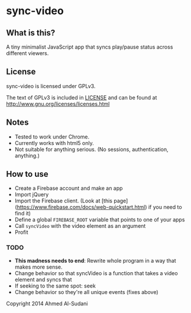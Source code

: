 # sync-video

## What is this?

A tiny minimalist JavaScript app that syncs play/pause status across different
viewers.

## License

sync-video is licensed under GPLv3.

The text of GPLv3 is included in [LICENSE](LICENSE) and can be found at
http://www.gnu.org/licenses/licenses.html

## Notes

- Tested to work under Chrome.
- Currently works with html5 only.
- Not suitable for anything serious. (No sessions, authentication, anything.)

## How to use

- Create a Firebase account and make an app
- Import jQuery 
- Import the Firebase client. (Look at [this page]
  (https://www.firebase.com/docs/web-quickstart.html) if you need to find it)
- Define a global `FIREBASE_ROOT` variable that points to one of your apps
- Call `syncVideo` with the video element as an argument
- Profit

### TODO

- **This madness needs to end**: Rewrite whole program in a way that makes more sense.
- Change behavior so that syncVideo is a function that takes a video element and
  syncs that
- If seeking to the same spot: seek
- Change behavior so they're all unique events (fixes above)

Copyright 2014 Ahmed Al-Sudani
